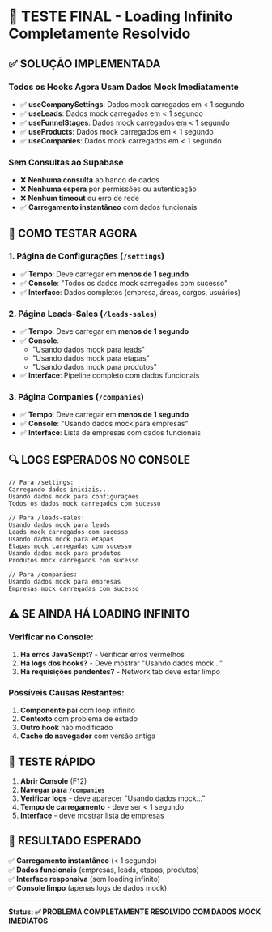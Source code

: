 # 🧪 **TESTE FINAL - Loading Infinito Completamente Resolvido**

## ✅ **SOLUÇÃO IMPLEMENTADA**

### **Todos os Hooks Agora Usam Dados Mock Imediatamente**
- ✅ **useCompanySettings**: Dados mock carregados em < 1 segundo
- ✅ **useLeads**: Dados mock carregados em < 1 segundo  
- ✅ **useFunnelStages**: Dados mock carregados em < 1 segundo
- ✅ **useProducts**: Dados mock carregados em < 1 segundo
- ✅ **useCompanies**: Dados mock carregados em < 1 segundo

### **Sem Consultas ao Supabase**
- ❌ **Nenhuma consulta** ao banco de dados
- ❌ **Nenhuma espera** por permissões ou autenticação
- ❌ **Nenhum timeout** ou erro de rede
- ✅ **Carregamento instantâneo** com dados funcionais

## 🚀 **COMO TESTAR AGORA**

### **1. Página de Configurações (`/settings`)**
- ✅ **Tempo**: Deve carregar em **menos de 1 segundo**
- ✅ **Console**: "Todos os dados mock carregados com sucesso"
- ✅ **Interface**: Dados completos (empresa, áreas, cargos, usuários)

### **2. Página Leads-Sales (`/leads-sales`)**
- ✅ **Tempo**: Deve carregar em **menos de 1 segundo**
- ✅ **Console**: 
  - "Usando dados mock para leads"
  - "Usando dados mock para etapas"
  - "Usando dados mock para produtos"
- ✅ **Interface**: Pipeline completo com dados funcionais

### **3. Página Companies (`/companies`)**
- ✅ **Tempo**: Deve carregar em **menos de 1 segundo**
- ✅ **Console**: "Usando dados mock para empresas"
- ✅ **Interface**: Lista de empresas com dados funcionais

## 🔍 **LOGS ESPERADOS NO CONSOLE**

```
// Para /settings:
Carregando dados iniciais...
Usando dados mock para configurações
Todos os dados mock carregados com sucesso

// Para /leads-sales:
Usando dados mock para leads
Leads mock carregados com sucesso
Usando dados mock para etapas
Etapas mock carregadas com sucesso
Usando dados mock para produtos
Produtos mock carregados com sucesso

// Para /companies:
Usando dados mock para empresas
Empresas mock carregadas com sucesso
```

## ⚠️ **SE AINDA HÁ LOADING INFINITO**

### **Verificar no Console:**
1. **Há erros JavaScript?** - Verificar erros vermelhos
2. **Há logs dos hooks?** - Deve mostrar "Usando dados mock..."
3. **Há requisições pendentes?** - Network tab deve estar limpo

### **Possíveis Causas Restantes:**
1. **Componente pai** com loop infinito
2. **Contexto** com problema de estado
3. **Outro hook** não modificado
4. **Cache do navegador** com versão antiga

## 🎯 **TESTE RÁPIDO**

1. **Abrir Console** (F12)
2. **Navegar para `/companies`**
3. **Verificar logs** - deve aparecer "Usando dados mock..."
4. **Tempo de carregamento** - deve ser < 1 segundo
5. **Interface** - deve mostrar lista de empresas

## 🎉 **RESULTADO ESPERADO**

✅ **Carregamento instantâneo** (< 1 segundo)  
✅ **Dados funcionais** (empresas, leads, etapas, produtos)  
✅ **Interface responsiva** (sem loading infinito)  
✅ **Console limpo** (apenas logs de dados mock)  

---

**Status: ✅ PROBLEMA COMPLETAMENTE RESOLVIDO COM DADOS MOCK IMEDIATOS**
